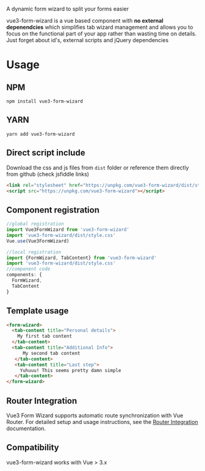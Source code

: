 A dynamic form wizard to split your forms easier

vue3-form-wizard is a vue based component with **no external depenendcies** which simplifies tab wizard management and allows you to focus on the functional part of your app rather than
wasting time on details. Just forget about id's, external scripts and jQuery dependencies


# Usage

## NPM
`npm install vue3-form-wizard`
## YARN
`yarn add vue3-form-wizard`

## Direct script include
Download the css and js files from `dist` folder or reference them directly from github (check jsfiddle links)
```html
<link rel="stylesheet" href="https://unpkg.com/vue3-form-wizard/dist/style.css">
<script src="https://unpkg.com/vue3-form-wizard"></script>
```
## Component registration
```js
//global registration
import Vue3FormWizard from 'vue3-form-wizard'
import 'vue3-form-wizard/dist/style.css'
Vue.use(Vue3FormWizard)

//local registration
import {FormWizard, TabContent} from 'vue3-form-wizard'
import 'vue3-form-wizard/dist/style.css'
//component code
components: {
  FormWizard,
  TabContent
}
```
## Template usage

```html
<form-wizard>
  <tab-content title="Personal details">
    My first tab content
  </tab-content>
  <tab-content title="Additional Info">
      My second tab content
   </tab-content>
   <tab-content title="Last step">
     Yuhuuu! This seems pretty damn simple
   </tab-content>
</form-wizard>
```
## Router Integration

Vue3 Form Wizard supports automatic route synchronization with Vue Router. For detailed setup and usage instructions, see the [Router Integration](/router/) documentation.

## Compatibility

vue3-form-wizard works with Vue > 3.x
